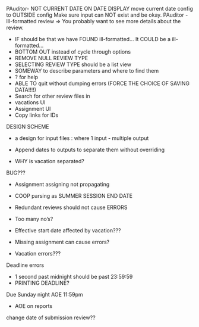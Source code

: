 PAuditor- NOT CURRENT DATE ON DATE DISPLAY
move current date config to OUTSIDE config
Make sure input can NOT exist and be okay.
PAuditor - Ill-formatted review => You probably want to see more details about the review.
- IF should be that we have FOUND ill-formatted… It COULD be a ill-formatted…
- BOTTOM OUT instead of cycle through options
- REMOVE NULL REVIEW TYPE
- SELECTING REVIEW TYPE should be a list view
- SOMEWAY to describe parameters and where to find them
- ? for help
- ABLE TO quit without dumping errors (FORCE THE CHOICE OF SAVING DATA!!!!)
- Search for other review files in 
- vacations UI
- Assignment UI
- Copy links for IDs

DESIGN SCHEME
-  a design for input files : where 1 input - multiple output

- Append dates to outputs to separate them without overriding

- WHY is vacation separated?


BUG???
- Assignment assigning not propagating
- COOP parsing as SUMMER SESSION END DATE
- Redundant reviews should not cause ERRORS
- Too many no’s?

- Effective start date affected by vacation???


- Missing assignment can cause errors?
- Vacation errors???

Deadline errors
- 1 second past midnight should be past 23:59:59
- PRINTING DEADLINE?

Due Sunday night AOE 11:59pm
- AOE on reports 


change date of submission review??

